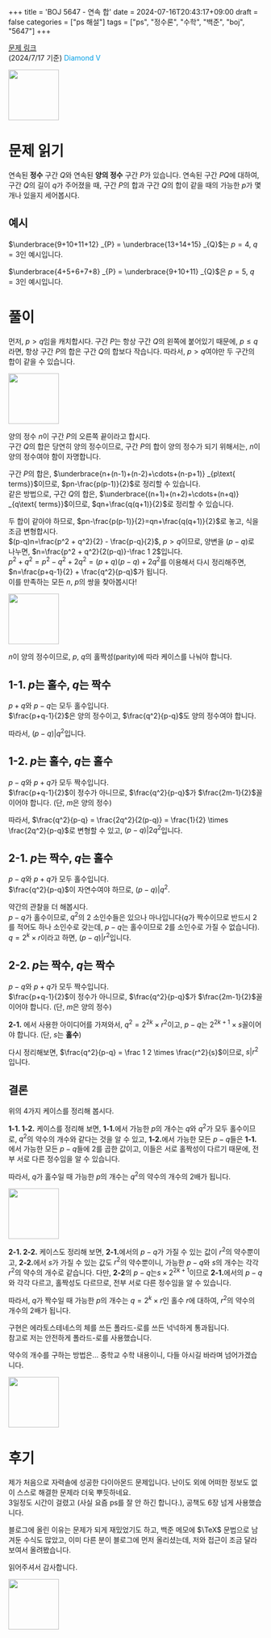 +++
title = 'BOJ 5647 - 연속 합'
date = 2024-07-16T20:43:17+09:00
draft = false
categories = ["ps 해설"]
tags = ["ps", "정수론", "수학", "백준", "boj", "5647"]
+++

[문제 링크](https://www.acmicpc.net/problem/5647)  
(2024/7/17 기준) <span style="color: rgb(0, 158, 229);">Diamond V</span>

<img src="/images/kikuri/51.gif" width="100" height="100">

# 문제 읽기

연속된 **정수** 구간 $Q$와 연속된 **양의 정수** 구간 $P$가 있습니다. 연속된 구간 $PQ$에 대하여, 구간 $Q$의 길이 $q$가 주어졌을 때, 구간 $P$의 합과 구간 $Q$의 합이 같을 때의 가능한 $p$가 몇 개나 있을지 세어봅시다. 

## 예시
$\underbrace{9+10+11+12} _{P} = \underbrace{13+14+15} _{Q}$는 $p=4$, $q=3$인 예시입니다.

$\underbrace{4+5+6+7+8} _{P} = \underbrace{9+10+11} _{Q}$은 $p=5$, $q=3$인 예시입니다.

# 풀이
먼저, $p>q$임을 캐치합시다. 구간 $P$는 항상 구간 $Q$의 왼쪽에 붙어있기 때문에, $p\leq q$라면, 항상 구간 $P$의 합은 구간 $Q$의 합보다 작습니다. 따라서, $p>q$여야만 두 구간의 합이 같을 수 있습니다.

<img src="/images/kikuri/12.png" width="100" height="100">

양의 정수 $n$이 구간 $P$의 오른쪽 끝이라고 합시다.\
구간 $Q$의 합은 당연히 양의 정수이므로, 구간 $P$의 합이 양의 정수가 되기 위해서는, $n$이 양의 정수여야 함이 자명합니다.

구간 $P$의 합은, $\underbrace{n+(n-1)+(n-2)+\cdots+(n-p+1)} _{p\text{ terms}}$이므로, $pn-\frac{p(p-1)}{2}$로 정리할 수 있습니다.\
같은 방법으로, 구간 $Q$의 합은, $\underbrace{(n+1)+(n+2)+\cdots+(n+q)} _{q\text{ terms}}$이므로, $qn+\frac{q(q+1)}{2}$로 정리할 수 있습니다.

두 합이 같아야 하므로, $pn-\frac{p(p-1)}{2}=qn+\frac{q(q+1)}{2}$로 놓고, 식을 조금 변형합시다.\
$(p-q)n=\frac{p^2 + q^2}{2} - \frac{p-q}{2}$, $p>q$이므로, 양변을 $(p-q)$로 나누면, $n=\frac{p^2 + q^2}{2(p-q)}-\frac 1 2$입니다.\
$p^2 + q^2 = p^2 - q^2 + 2q^2 = (p+q)(p-q) + 2q^2$를 이용해서 다시 정리해주면,\
$n=\frac{p+q-1}{2} + \frac{q^2}{p-q}$가 됩니다.\
이를 만족하는 모든 $n$, $p$의 쌍을 찾아봅시다!

<img src="/images/kikuri/50.png" width="100" height="100">

$n$이 양의 정수이므로, $p$, $q$의 홀짝성(parity)에 따라 케이스를 나눠야 합니다.

## 1-1. $p$는 홀수, $q$는 짝수

$p+q$와 $p-q$는 모두 홀수입니다.\
$\frac{p+q-1}{2}$은 양의 정수이고, $\frac{q^2}{p-q}$도 양의 정수여야 합니다.

따라서, $(p-q) \vert q^2$입니다.

## 1-2. $p$는 홀수, $q$는 홀수

$p-q$와 $p+q$가 모두 짝수입니다.\
$\frac{p+q-1}{2}$이 정수가 아니므로, $\frac{q^2}{p-q}$가 $\frac{2m-1}{2}$꼴이어야 합니다. (단, $m$은 양의 정수)

따라서, $\frac{q^2}{p-q} = \frac{2q^2}{2(p-q)} = \frac{1}{2} \times \frac{2q^2}{p-q}$로 변형할 수 있고, $(p-q) \vert 2q^2$입니다.

## 2-1. $p$는 짝수, $q$는 홀수

$p-q$와 $p+q$가 모두 홀수입니다.\
$\frac{q^2}{p-q}$이 자연수여야 하므로, $(p-q) \vert q^2$.

약간의 관찰을 더 해봅시다.\
$p-q$가 홀수이므로, $q^2$의 $2$ 소인수들은 있으나 마나입니다($q$가 짝수이므로 반드시 $2$를 적어도 하나 소인수로 갖는데, $p-q$는 홀수이므로 $2$를 소인수로 가질 수 없습니다).\
$q=2^k \times r$이라고 하면, $(p-q) \vert r^2$입니다.

## 2-2. $p$는 짝수, $q$는 짝수

$p-q$와 $p+q$가 모두 짝수입니다.\
$\frac{p+q-1}{2}$이 정수가 아니므로, $\frac{q^2}{p-q}$가 $\frac{2m-1}{2}$꼴이어야 합니다. (단, $m$은 양의 정수)

**2-1.** 에서 사용한 아이디어를 가져와서, $q^2 = 2^{2k} \times r^2$이고, $p-q$는 $2^{2k+1} \times s$꼴이어야 합니다. (단, $s$는 **홀수**)

다시 정리해보면, $\frac{q^2}{p-q} = \frac 1 2 \times \frac{r^2}{s}$이므로, $s \vert r^2$입니다.

## 결론

위의 4가지 케이스를 정리해 봅시다.

**1-1. 1-2.** 케이스를 정리해 보면, <b>1-1.</b>에서 가능한 $p$의 개수는 $q$와 $q^2$가 모두 홀수이므로, $q^2$의 약수의 개수와 같다는 것을 알 수 있고, <b>1-2.</b>에서 가능한 모든 $p-q$들은 <b>1-1.</b>에서 가능한 모든 $p-q$들에 $2$를 곱한 값이고, 이들은 서로 홀짝성이 다르기 때문에, 전부 서로 다른 정수임을 알 수 있습니다. 

따라서, $q$가 홀수일 때 가능한 $p$의 개수는 $q^2$의 약수의 개수의 $2$배가 됩니다.

<img src="/images/kikuri/34.png" width="100" height="100">

**2-1. 2-2.** 케이스도 정리해 보면, <b>2-1.</b>에서의 $p-q$가 가질 수 있는 값이 $r^2$의 약수뿐이고, <b>2-2.</b>에서 $s$가 가질 수 있는 값도 $r^2$의 약수뿐이니, 가능한 $p-q$와 $s$의 개수는 각각 $r^2$의 약수의 개수로 같습니다. 다만, <b>2-2</b>의 $p-q$는$s \times 2^{2k+1}$이므로 <b>2-1.</b>에서의 $p-q$와 각각 다르고, 홀짝성도 다르므로, 전부 서로 다른 정수임을 알 수 있습니다.

따라서, $q$가 짝수일 때 가능한 $p$의 개수는 $q=2^k \times r$인 홀수 $r$에 대하여, $r^2$의 약수의 개수의 $2$배가 됩니다.

구현은 에라토스테네스의 체를 쓰든 폴라드-로를 쓰든 넉넉하게 통과됩니다.\
참고로 저는 안전하게 폴라드-로를 사용했습니다.

약수의 개수를 구하는 방법은... 중학교 수학 내용이니, 다들 아시길 바라며 넘어가겠습니다.

<img src="/images/kikuri/31.png" width="100" height="100">

# 후기

제가 처음으로 자력솔에 성공한 다이아몬드 문제입니다. 난이도 외에 어떠한 정보도 없이 스스로 해결한 문제라 더욱 뿌듯하네요.\
3일정도 시간이 걸렸고 (사실 요즘 ps를 잘 안 하긴 합니다.), 공책도 6장 넘게 사용했습니다.

블로그에 올린 이유는 문제가 되게 재밌었기도 하고, 백준 메모에 $\TeX$ 문법으로 남겨둔 수식도 많았고, 이미 다른 분이 블로그에 먼저 올리셨는데, 저와 접근이 조금 달라 보여서 올려봤습니다.

읽어주셔서 감사합니다.

<img src="/images/kikuri/14.gif" width="100" height="100">
